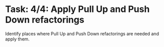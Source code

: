 # Task: 4/4: Apply Pull Up and Push Down refactorings

Identify places where Pull Up and Push Down refactorings are needed and apply them.
